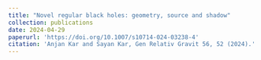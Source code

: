 ```yaml
---
title: "Novel regular black holes: geometry, source and shadow"
collection: publications
date: 2024-04-29
paperurl: 'https://doi.org/10.1007/s10714-024-03238-4'
citation: 'Anjan Kar and Sayan Kar, Gen Relativ Gravit 56, 52 (2024).'
---
```


